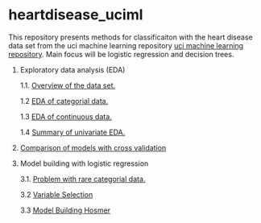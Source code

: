 # heartdisease_uciml

This repository presents methods for classificaiton with the heart disease data set from the uci machine learning repository [uci machine learning repository](https://archive.ics.uci.edu/ml/datasets/Heart+Disease). Main focus will be logistic regression and decision trees. 

 1. Exploratory data analysis (EDA)
 
    1.1. [Overview of the data set.](https://github.com/felix-ha/heartdisease_uciml/blob/master/Overview_of_the_dataset.ipynb)

    1.2 [EDA of categorial data.](https://github.com/felix-ha/heartdisease_uciml/blob/master/EDA_of_categorial_data.ipynb)

    1.3 [EDA of continuous data.](https://github.com/felix-ha/heartdisease_uciml/blob/master/EDA_of_continuous_data.ipynb)

    1.4 [Summary of univariate EDA.](https://github.com/felix-ha/heartdisease_uciml/blob/master/Summary_of_univariate_EDA.ipynb)

2. [Comparison of models with cross validation](https://github.com/felix-ha/heartdisease_uciml/blob/master/Comparison_of_models_with_cross_validation.ipynb)

3. Model building with logistic regression

    3.1. [Problem with rare categorial data.](http://localhost:8888/notebooks/Problem_with_rare_categorial%20data.ipynb)

    3.2 [Variable Selection](https://github.com/felix-ha/heartdisease_uciml/blob/master/Variable_Selection_Hosmer.ipynb)

    3.3 [Model Building Hosmer](https://github.com/felix-ha/heartdisease_uciml/blob/master/Model_Building_Hosmer.ipynb)

